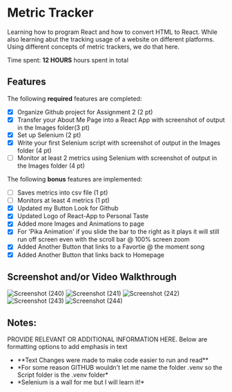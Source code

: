 # Metric Tracker

Learning how to program React and how to convert HTML to React. While also learning abut the tracking usage of a website on different platforms. Using different concepts of metric trackers, we do that here.

Time spent: **12 HOURS** hours spent in total

## Features

The following **required** features are completed:

- [x] Organize Github project for Assignment 2 (2 pt)
- [x] Transfer your About Me Page into a React App with screenshot of output in the Images folder(3 pt)
- [x] Set up Selenium (2 pt)
- [x] Write your first Selenium script with screenshot of output in the Images folder (4 pt)
- [ ] Monitor at least 2 metrics using Selenium with screenshot of output in the Images folder (4 pt)

The following **bonus** features are implemented:

- [ ] Saves metrics into csv file (1 pt)
- [ ] Monitors at least 4 metrics (1 pt)
- [x] Updated my Button Look for Github
- [x] Updated Logo of React-App to Personal Taste
- [x] Added more Images and Animations to page
- [x] For 'Pika Animation' if you slide the bar to the right as it plays it will still run off screen even with the scroll bar @ 100% screen zoom
- [x] Added Another Button that links to a Favortie @ the moment song
- [x] Added Another Button that links back to Homepage

## Screenshot and/or Video Walkthrough
![Screenshot (240)](https://github.com/michilcutt/Platform_Computing/assets/145288129/f3e71248-37bc-4a91-bcbe-8482c2316bfa)
![Screenshot (241)](https://github.com/michilcutt/Platform_Computing/assets/145288129/f5117f18-eba6-46bb-89c3-d129566411d0)
![Screenshot (242)](https://github.com/michilcutt/Platform_Computing/assets/145288129/cee5e42d-fabd-452e-8e78-2743b3d4f501)
![Screenshot (243)](https://github.com/michilcutt/Platform_Computing/assets/145288129/209a7194-3c86-4eb0-b9de-daf901a7601e)
![Screenshot (244)](https://github.com/michilcutt/Platform_Computing/assets/145288129/7e215ece-c37d-465c-9c77-24dabae9d141)


## Notes:
PROVIDE RELEVANT OR ADDITIONAL INFORMATION HERE. Below are formatting options to add emphasis in text
<ul>
  <li>**Text Changes were made to make code easier to run and read**</li>
  <li>*For some reason GITHUB wouldn't let me name the folder .venv so the Script folder is the .venv folder*</li>
  <li>*Selenium is a wall for me but I will learn it!*</li>
</ul>
